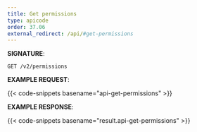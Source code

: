 ```yaml
---
title: Get permissions
type: apicode
order: 37.06
external_redirect: /api/#get-permissions
---
```


**SIGNATURE**:

`GET /v2/permissions`

**EXAMPLE REQUEST**:

{{< code-snippets basename="api-get-permissions" >}}

**EXAMPLE RESPONSE**:

{{< code-snippets basename="result.api-get-permissions" >}}
